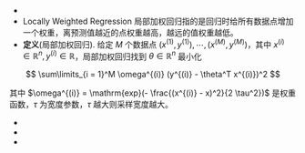-
- Locally Weighted Regression 局部加权回归指的是回归时给所有数据点增加一个权重，离预测值越近的点权重越高，越远的值权重越低。
- **定义**(局部加权回归). 给定 $M$ 个数据点 $(x^{(1)}, y^{(1)}),\cdots, (x^{(M)}, y^{(M)})$，其中 $x^{(i)} \in \mathbb{R}^n, y^{(i)} \in \mathbb{R}$，局部加权回归找到 $\theta \in \mathbb{R}^n$ 最小化

$$ \sum\limits_{i = 1}^M \omega^{(i)} (y^{(i)} - \theta^T x^{(i)})^2 $$

其中 $\omega^{(i)} = \mathrm{exp}(- \frac{(x^{(i)} - x)^2}{2 \tau^2})$ 是权重函数，$\tau$ 为宽度参数，$\tau$ 越大则采样宽度越大。

-
-
-
